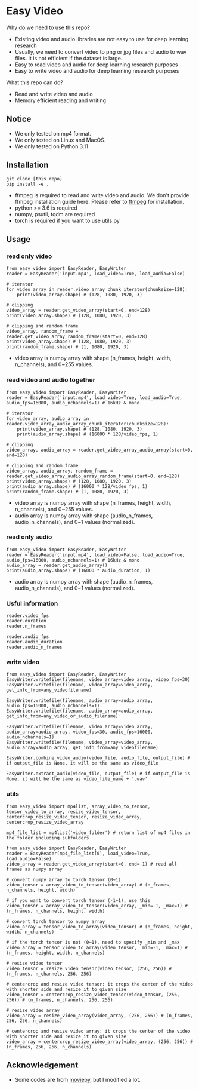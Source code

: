 # Easy Video
Why do we need to use this repo?
- Existing video and audio libraries are not easy to use for deep learning research
- Usually, we need to convert video to png or jpg files and audio to wav files. It is not efficient if the dataset is large.
- Easy to read video and audio for deep learning research purposes
- Easy to write video and audio for deep learning research purposes

What this repo can do?
- Read and write video and audio
- Memory efficient reading and writing

## Notice
- We only tested on mp4 format.
- We only tested on Linux and MacOS.
- We only tested on Python 3.11

## Installation

```
git clone [this repo]
pip install -e .
```

- ffmpeg is required to read and write video and audio. We don't provide ffmpeg installation guide here. Please refer to [ffmpeg](https://ffmpeg.org/download.html) for installation.
- python >= 3.6 is required
- numpy, psutil, tqdm are required
- torch is required if you want to use utils.py

## Usage

### read only video
```
from easy_video import EasyReader, EasyWriter
reader = EasyReader('input.mp4', load_video=True, load_audio=False)

# iterator
for video_array in reader.video_array_chunk_iterator(chunksize=128):
    print(video_array.shape) # (128, 1080, 1920, 3)

# clipping
video_array = reader.get_video_array(start=0, end=128)
print(video_array.shape) # (128, 1080, 1920, 3)

# clipping and random frame
video_array, random_frame = reader.get_video_array_random_frame(start=0, end=128)
print(video_array.shape) # (128, 1080, 1920, 3)
print(random_frame.shape) # (1, 1080, 1920, 3)
```

- video array is numpy array with shape (n_frames, height, width, n_channels), and 0~255 values.

### read video and audio together
```
from easy_video import EasyReader, EasyWriter
reader = EasyReader('input.mp4', load_video=True, load_audio=True, audio_fps=16000, audio_nchannels=1) # 16kHz & mono

# iterator
for video_array, audio_array in reader.video_array_audio_array_chunk_iterator(chunksize=128):
    print(video_array.shape) # (128, 1080, 1920, 3)
    print(audio_array.shape) # (16000 * 128/video_fps, 1)

# clipping
video_array, audio_array = reader.get_video_array_audio_array(start=0, end=128)

# clipping and random frame
video_array, audio_array, random_frame = reader.get_video_array_audio_array_random_frame(start=0, end=128)
print(video_array.shape) # (128, 1080, 1920, 3)
print(audio_array.shape) # (16000 * 128/video_fps, 1)
print(random_frame.shape) # (1, 1080, 1920, 3)
```

- video array is numpy array with shape (n_frames, height, width, n_channels), and 0~255 values.
- audio array is numpy array with shape (audio_n_frames, audio_n_channels), and 0~1 values (normalized).

### read only audio
```
from easy_video import EasyReader, EasyWriter
reader = EasyReader('input.mp4', load_video=False, load_audio=True, audio_fps=16000, audio_nchannels=1) # 16kHz & mono
audio_array = reader.get_audio_array()
print(audio_array.shape) # (16000 * audio_duration, 1)
```
- audio array is numpy array with shape (audio_n_frames, audio_n_channels), and 0~1 values (normalized).

### Usful information
```
reader.video_fps
reader.duration
reader.n_frames

reader.audio_fps
reader.audio_duration
reader.audio_n_frames
```

### write video
```
from easy_video import EasyReader, EasyWriter
EasyWriter.writefile(filename, video_array=video_array, video_fps=30)
EasyWriter.writefile(filename, video_array=video_array, get_info_from=any_videofilename)

EasyWriter.writefile(filename, audio_array=audio_array, audio_fps=16000, audio_nchannels=1)
EasyWriter.writefile(filename, audio_array=audio_array, get_info_from=any_video_or_audio_filename)

EasyWriter.writefile(filename, video_array=video_array, audio_array=audio_array, video_fps=30, audio_fps=16000, audio_nchannels=1)
EasyWriter.writefile(filename, video_array=video_array, audio_array=audio_array, get_info_from=any_videofilename)

EasyWriter.combine_video_audio(video_file, audio_file, output_file) # if output_file is None, it will be the same as video_file

EasyWriter.extract_audio(video_file, output_file) # if output_file is None, it will be the same as video_file_name + '.wav'

```

### utils
```
from easy_video import mp4list, array_video_to_tensor, tensor_video_to_array, resize_video_tensor, centercrop_resize_video_tensor, resize_video_array, centercrop_resize_video_array

mp4_file_list = mp4list('video_folder') # return list of mp4 files in the folder including subfolders

from easy_video import EasyReader, EasyWriter
reader = EasyReader(mp4_file_list[0], load_video=True, load_audio=False)
video_array = reader.get_video_array(start=0, end=-1) # read all frames as numpy array

# convert numpy array to torch tensor (0~1)
video_tensor = array_video_to_tensor(video_array) # (n_frames, n_channels, height, width)

# if you want to convert torch tensor (-1~1), use this
video_tensor = array_video_to_tensor(video_array, _min=-1, _max=1) # (n_frames, n_channels, height, width)

# convert torch tensor to numpy array
video_array = tensor_video_to_array(video_tensor) # (n_frames, height, width, n_channels)

# if the torch tensor is not (0~1), need to specify _min and _max
video_array = tensor_video_to_array(video_tensor, _min=-1, _max=1) # (n_frames, height, width, n_channels)

# resize video tensor
video_tensor = resize_video_tensor(video_tensor, (256, 256)) # (n_frames, n_channels, 256, 256)

# centercrop and resize video tensor: it crops the center of the video with shorter side and resize it to given size
video_tensor = centercrop_resize_video_tensor(video_tensor, (256, 256)) # (n_frames, n_channels, 256, 256) 

# resize video array
video_array = resize_video_array(video_array, (256, 256)) # (n_frames, 256, 256, n_channels)

# centercrop and resize video array: it crops the center of the video with shorter side and resize it to given size
video_array = centercrop_resize_video_array(video_array, (256, 256)) # (n_frames, 256, 256, n_channels)

```

## Acknowledgement
- Some codes are from [moviepy](https://zulko.github.io/moviepy/), but I modified a lot.
